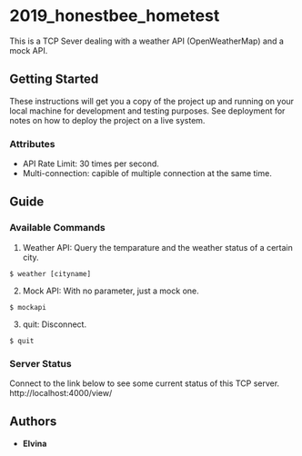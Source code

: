 # 2019_honestbee_hometest

This is a TCP Sever dealing with a weather API (OpenWeatherMap) and a mock API.

## Getting Started

These instructions will get you a copy of the project up and running on your local machine for development and testing purposes. See deployment for notes on how to deploy the project on a live system.

### Attributes

- API Rate Limit: 30 times per second.
- Multi-connection: capible of multiple connection at the same time.

## Guide

### Available Commands

1. Weather API: Query the temparature and the weather status of a certain city.
```
$ weather [cityname]
```

2. Mock API: With no parameter, just a mock one.
```
$ mockapi
```

3. quit: Disconnect.
```
$ quit
```


### Server Status

Connect to the link below to see some current status of this TCP server.
http://localhost:4000/view/


## Authors

* **Elvina**

